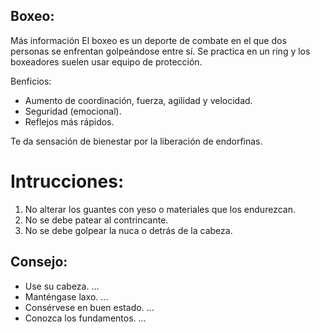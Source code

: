 ## Boxeo:

Más información
El boxeo es un deporte de combate en el que dos personas se enfrentan golpeándose entre sí. Se practica en un ring y los boxeadores suelen usar equipo de protección. 

Benficios:
- Aumento de coordinación, fuerza, agilidad y velocidad.
- Seguridad (emocional).
- Reflejos más rápidos.

Te da sensación de bienestar por la liberación de endorfinas.
# Intrucciones:
1. No alterar los guantes con yeso o materiales que los endurezcan.
2. No se debe patear al contrincante.
3. No se debe golpear la nuca o detrás de la cabeza.

## Consejo:
- Use su cabeza. ...
- Manténgase laxo. ...
- Consérvese en buen estado. ...
- Conozca los fundamentos. ...
